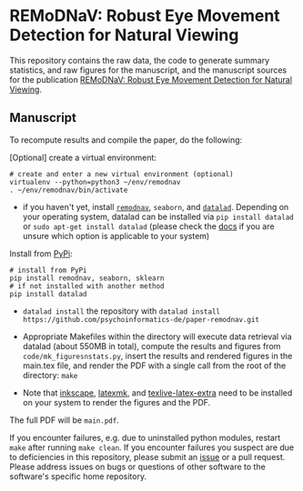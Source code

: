 # REMoDNaV: Robust Eye Movement Detection for Natural Viewing

This repository contains the raw data, the code to generate summary statistics, and raw figures for the manuscript, and the manuscript sources for the publication [REMoDNaV: Robust Eye Movement Detection for Natural Viewing](yettolink).

## Manuscript

To recompute results and compile the paper, do the following:

[Optional] create a virtual environment:

    # create and enter a new virtual environment (optional)
    virtualenv --python=python3 ~/env/remodnav
    . ~/env/remodnav/bin/activate
    
- if you haven't yet, install [``remodnav``](https://github.com/psychoinformatics-de/remodnav), ``seaborn``, and
 [``datalad``](https://www.datalad.org). Depending on your operating system, datalad can be installed via
 ``pip install datalad`` or ``sudo apt-get install datalad`` (please check the 
 [docs](http://docs.datalad.org/en/latest/gettingstarted.html) if you are unsure which option is applicable to your system)
 
Install from [PyPi](https://pypi.org/project/remodnav):

    # install from PyPi
    pip install remodnav, seaborn, sklearn
    # if not installed with another method
    pip install datalad

- ``datalad install`` the repository with ``datalad install https://github.com/psychoinformatics-de/paper-remodnav.git``

- Appropriate Makefiles within the directory will execute data retrieval via datalad (about 550MB in total),
compute the results and figures from ``code/mk_figuresnstats.py``, insert the results and rendered figures in the
main.tex file, and render the PDF with a single call from the root of the directory: ``make``

- Note that [inkscape](https://inkscape.org/de/release/inkscape-0.92.4/), [latexmk](https://mg.readthedocs.io/latexmk.html),
  and [texlive-latex-extra](https://wiki.ubuntuusers.de/TeX_Live/) need to be installed on your system to render the figures and the     PDF.

The full PDF will be ``main.pdf``.
 

If you encounter failures, e.g. due to uninstalled python modules, restart ``make`` after running ``make clean``.
If you encounter failures you suspect are due to deficiencies in this repository, please submit an
[issue](https://github.com/psychoinformatics-de/paper-remodnav/issues/new) or a
pull request. Please address issues on bugs or questions of other software to the software's specific home repository.
